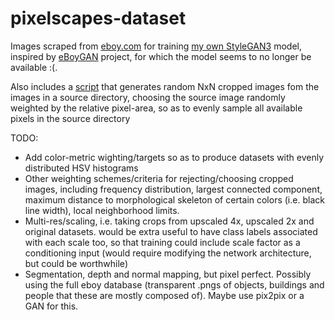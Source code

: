 # pixelscapes-dataset

Images scraped from [eboy.com](https://www.eboy.com/pool/~Pixorama/1?q=project) for training [my own StyleGAN3](https://github.com/un1tz3r0/stylegan3.git) model, inspired by [eBoyGAN](https://braun.design/eBoyGAN) project, for which the model seems to no longer be available :(.

Also includes a [script](./randomcrops.py) that generates random NxN cropped images fom the images in a source directory, choosing the source image randomly weighted by the relative pixel-area, so as to evenly sample all available pixels in the source directory


TODO:
- Add color-metric wighting/targets so as to produce datasets with evenly distributed HSV histograms
- Other weighting schemes/criteria for rejecting/choosing cropped images, including frequency distribution, largest connected component, maximum distance to morphological skeleton of certain colors (i.e. black line width), local neighborhood limits.
- Multi-res/scaling, i.e. taking crops from upscaled 4x, upscaled 2x and original datasets. would be extra useful to have class labels associated with each scale too, so that training could include scale factor as a conditioning input (would require modifying the network architecture, but could be worthwhile)
- Segmentation, depth and normal mapping, but pixel perfect. Possibly using the full eboy database (transparent .pngs of objects, buildings and people that these are mostly composed of). Maybe use pix2pix or a GAN for this.

